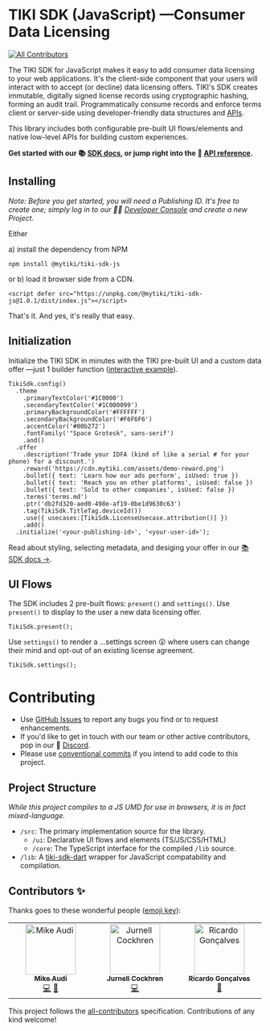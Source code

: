 # TIKI SDK (JavaScript) —Consumer Data Licensing
<!-- ALL-CONTRIBUTORS-BADGE:START - Do not remove or modify this section -->
[![All Contributors](https://img.shields.io/badge/all_contributors-3-orange.svg?style=flat-square)](#contributors-)
<!-- ALL-CONTRIBUTORS-BADGE:END -->

The TIKI SDK for JavaScript makes it easy to add consumer data licensing to your web applications. It's the client-side component that your users will interact with to accept (or decline) data licensing offers. TIKI's SDK creates immutable, digitally signed license records using cryptographic hashing, forming an audit trail. Programmatically consume records and enforce terms client or server-side using developer-friendly data structures and [APIs](https://mytiki.com/reference/getting-started).

This library includes both configurable pre-built UI flows/elements and native low-level APIs for building custom experiences.

**Get started with our 📚 [SDK docs](https://mytiki.com/docs/sdk-overview), or jump right into the 📘 [API reference](https://tiki-sdk-js.docs.mytiki.com).**


## Installing

_Note: Before you get started, you will need a Publishing ID. It's free to create one; simply log in to our 🧑‍💻 [Developer Console](https://console.mytiki.com) and create a new Project._

Either

a) install the dependency from NPM

```
npm install @mytiki/tiki-sdk-js
```

or b) load it browser side from a CDN.

```
<script defer src="https://unpkg.com/@mytiki/tiki-sdk-js@1.0.1/dist/index.js"></script>
```

That's it. And yes, it's really that easy.

## Initialization
Initialize the TIKI SDK in minutes with the TIKI pre-built UI and a custom data offer —just 1 builder function ([interactive example](https://mytiki.com/recipes/sdk-pre-built-ui-setup)).

```
TikiSdk.config()
  .theme
  	.primaryTextColor('#1C0000')
  	.secondaryTextColor('#1C000099')
  	.primaryBackgroundColor('#FFFFFF')
  	.secondaryBackgroundColor('#F6F6F6')
  	.accentColor('#00b272')
  	.fontFamily('"Space Grotesk", sans-serif')
  	.and()
  .offer
  	.description('Trade your IDFA (kind of like a serial # for your phone) for a discount.')
  	.reward('https://cdn.mytiki.com/assets/demo-reward.png')
  	.bullet({ text: 'Learn how our ads perform', isUsed: true })
  	.bullet({ text: 'Reach you on other platforms', isUsed: false })
  	.bullet({ text: 'Sold to other companies', isUsed: false })
  	.terms('terms.md')
  	.ptr('db2fd320-aed0-498e-af19-0be1d9630c63')
  	.tag(TikiSdk.TitleTag.deviceId())
  	.use({ usecases:[TikiSdk.LicenseUsecase.attribution()] })
  	.add()
  .initialize('<your-publishing-id>', '<your-user-id>');
```

Read about styling, selecting metadata, and desiging your offer in our [📚 SDK docs →](https://mytiki.com/docs/sdk-overview).

## UI Flows

The SDK includes 2 pre-built flows: `present()` and `settings()`. Use `present()` to display to the user a new data licensing offer.

```
TikiSdk.present();
```

Use `settings()` to render a ...settings screen 😲 where users can change their mind and opt-out of an existing license agreement.

```
TikiSdk.settings();
```

# Contributing

- Use [GitHub Issues](https://github.com/tiki/tiki-sdk-js/issues) to report any bugs you find or to request enhancements.
- If you'd like to get in touch with our team or other active contributors, pop in our 👾 [Discord](https://discord.gg/tiki).
- Please use [conventional commits](https://www.conventionalcommits.org/en/v1.0.0/) if you intend to add code to this project.

## Project Structure
_While this project compiles to a JS UMD for use in browsers, it is in fact mixed-language._

- `/src`: The primary implementation source for the library.
  - `/ui`: Declarative UI flows and elements (TS/JS/CSS/HTML)
  - `/core`: The TypeScript interface for the compiled `/lib` source.
- `/lib`: A [tiki-sdk-dart](https://github.com/tiki/tiki-sdk-dart) wrapper for JavaScript compatability and compilation.

## Contributors ✨

Thanks goes to these wonderful people ([emoji key](https://allcontributors.org/docs/en/emoji-key)):

<!-- ALL-CONTRIBUTORS-LIST:START - Do not remove or modify this section -->
<!-- prettier-ignore-start -->
<!-- markdownlint-disable -->
<table>
  <tbody>
    <tr>
      <td align="center" valign="top" width="14.28%"><a href="http://mytiki.com"><img src="https://avatars.githubusercontent.com/u/3769672?v=4?s=100" width="100px;" alt="Mike Audi"/><br /><sub><b>Mike Audi</b></sub></a><br /><a href="https://github.com/tiki/tiki-sdk-js/commits?author=mike-audi" title="Code">💻</a> <a href="https://github.com/tiki/tiki-sdk-js/commits?author=mike-audi" title="Documentation">📖</a></td>
      <td align="center" valign="top" width="14.28%"><a href="https://civichacker.com"><img src="https://avatars.githubusercontent.com/u/316840?v=4?s=100" width="100px;" alt="Jurnell Cockhren"/><br /><sub><b>Jurnell Cockhren</b></sub></a><br /><a href="https://github.com/tiki/tiki-sdk-js/commits?author=jcockhren" title="Code">💻</a></td>
      <td align="center" valign="top" width="14.28%"><a href="https://www.linkedin.com/in/ricardolg/"><img src="https://avatars.githubusercontent.com/u/8357343?v=4?s=100" width="100px;" alt="Ricardo Gonçalves"/><br /><sub><b>Ricardo Gonçalves</b></sub></a><br /><a href="#maintenance-ricardobrg" title="Maintenance">🚧</a></td>
	</tr>
  </tbody>
</table>

<!-- markdownlint-restore -->
<!-- prettier-ignore-end -->

<!-- ALL-CONTRIBUTORS-LIST:END -->

This project follows the [all-contributors](https://github.com/all-contributors/all-contributors) specification. Contributions of any kind welcome!
